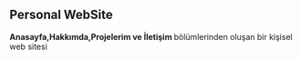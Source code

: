 ## Personal WebSite
<b>Anasayfa,Hakkımda,Projelerim ve İletişim </b> bölümlerinden oluşan bir kişisel web sitesi
